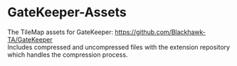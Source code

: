 # GateKeeper-Assets
The TileMap assets for GateKeeper: https://github.com/Blackhawk-TA/GateKeeper \
Includes compressed and uncompressed files with the extension repository which handles the compression process.
